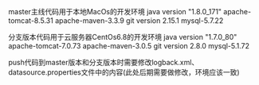 master主线代码用于本地MacOs的开发环境
    java version "1.8.0_171"
    apache-tomcat-8.5.31
    apache-maven-3.3.9
    git version 2.15.1
    mysql-5.7.22
    
    
分支版本代码用于云服务器CentOs6.8的开发环境
    java version "1.7.0_80"
    apache-tomcat-7.0.73
    apache-maven-3.0.5
    git version 2.8.0
    mysql-5.1.72
    
    
push代码到master版本和分支版本时需要修改logback.xml、datasource.properties文件中的内容(此处后期需要做修改，环境应该一致)
